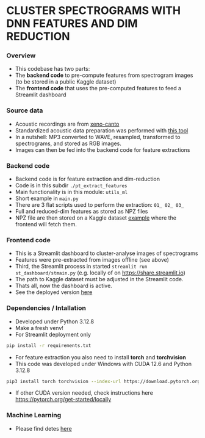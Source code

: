 
# CLUSTER SPECTROGRAMS WITH DNN FEATURES AND DIM REDUCTION

### Overview 
* This codebase has two parts: 
* The **backend code** to pre-compute features from spectrogram images (to be stored in a public Kaggle dataset)
* The **frontend code** that uses the pre-computed features to feed a Streamlit dashboard 

### Source data
* Acoustic recordings are from [xeno-canto](https://xeno-canto.org/)
* Standardized acoustic data preparation was performed with [this tool](https://github.com/sergezaugg/xeno_canto_organizer)  
* In a nutshell: MP3 converted to WAVE, resampled, transformed to spectrograms, and stored as RGB images.
* Images can then be fed into the backend code for feature extractions

### Backend code
* Backend code is for feature extraction and dim-reduction 
* Code is in this subdir ```./pt_extract_features```
* Main functionality is in this module: ```utils_ml```
* Short example in ```main.py```
* There are 3 flat scripts used to perform the extraction: ```01_ 02_ 03_```
* Full and reduced-dim features as stored as NPZ files
* NPZ file are then stored on a Kaggle dataset [example](https://www.kaggle.com/datasets/sezaugg/spectrogram-clustering-01) where the frontend will fetch them.

### Frontend code
* This is a Streamlit dashboard to cluster-analyse images of spectrograms
* Features were pre-extracted from images offline (see above)
* Third, the Streamlit process in started ```streamlit run st_dashboard/stmain.py``` (e.g. locally of on https://share.streamlit.io)
* The path to Kaggle dataset must be adjusted in the Streamlit code.
* Thats all, now the dashboard is active.
* See the deployed version [here](https://spectrogram-image-clustering.streamlit.app)

### Dependencies / Intallation
* Developed under Python 3.12.8
* Make a fresh venv!
* For Streamlit deployment only
```bash 
pip install -r requirements.txt
```
* For feature extraction you also need to install **torch** and **torchvision**
* This code was developed under Windows with CUDA 12.6 and Python 3.12.8 
```bash 
pip3 install torch torchvision --index-url https://download.pytorch.org/whl/cu126
```
* If other CUDA version needed, check instructions here https://pytorch.org/get-started/locally


### Machine Learning
* Please find detes [here](https://spectrogram-image-clustering.streamlit.app/page01)



